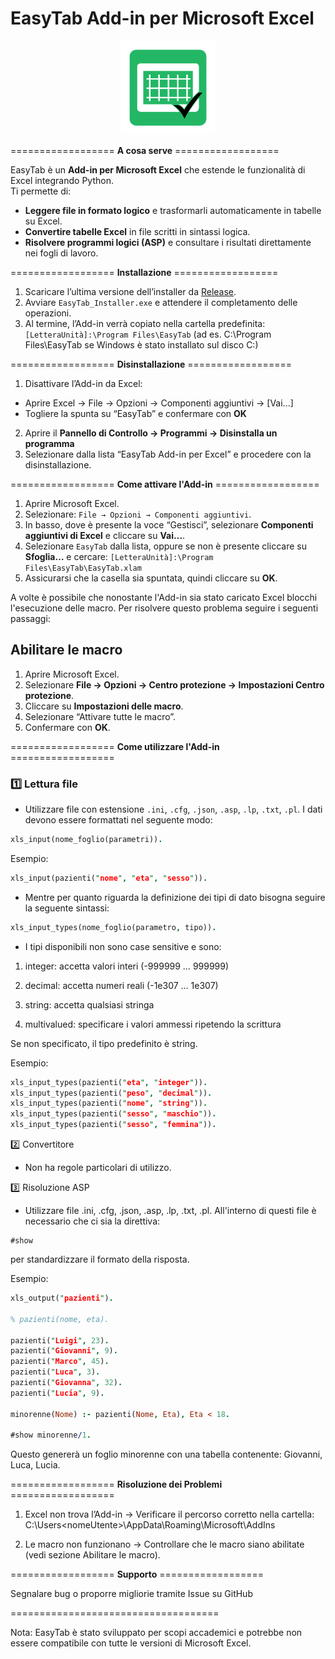 EasyTab Add-in per Microsoft Excel
====================================

<p align="center">
  <img src="docs/Icona.png" alt="Logo" width="150"/>
</p>

================== **A cosa serve** ==================

EasyTab è un **Add-in per Microsoft Excel** che estende le funzionalità di Excel integrando Python.  
Ti permette di:

- **Leggere file in formato logico** e trasformarli automaticamente in tabelle su Excel.
- **Convertire tabelle Excel** in file scritti in sintassi logica.
- **Risolvere programmi logici (ASP)** e consultare i risultati direttamente nei fogli di lavoro.

================== **Installazione** ==================

1. Scaricare l’ultima versione dell’installer da [Release](../../releases/latest).  
2. Avviare `EasyTab_Installer.exe` e attendere il completamento delle operazioni.  
3. Al termine, l’Add-in verrà copiato nella cartella predefinita: `[LetteraUnità]:\Program Files\EasyTab`
(ad es. C:\Program Files\EasyTab se Windows è stato installato sul disco C:)

================== **Disinstallazione** ==================

1. Disattivare l’Add-in da Excel:  
- Aprire Excel → File → Opzioni → Componenti aggiuntivi → [Vai...]  
- Togliere la spunta su “EasyTab” e confermare con **OK**  
2. Aprire il **Pannello di Controllo → Programmi → Disinstalla un programma**  
3. Selezionare dalla lista “EasyTab Add-in per Excel” e procedere con la disinstallazione.

================== **Come attivare l'Add-in** ==================

1. Aprire Microsoft Excel.  
2. Selezionare: `File → Opzioni → Componenti aggiuntivi`.  
3. In basso, dove è presente la voce “Gestisci”, selezionare **Componenti aggiuntivi di Excel** e cliccare su **Vai...**.  
4. Selezionare `EasyTab` dalla lista, oppure se non è presente cliccare su **Sfoglia…** e cercare: `[LetteraUnità]:\Program Files\EasyTab\EasyTab.xlam`
5. Assicurarsi che la casella sia spuntata, quindi cliccare su **OK**.

A volte è possibile che nonostante l'Add-in sia stato caricato Excel blocchi l'esecuzione delle macro. Per risolvere questo problema seguire i seguenti passaggi:

## Abilitare le macro

1. Aprire Microsoft Excel.  
2. Selezionare **File → Opzioni → Centro protezione → Impostazioni Centro protezione**.  
3. Cliccare su **Impostazioni delle macro**.  
4. Selezionare “Attivare tutte le macro”.  
5. Confermare con **OK**.

================== **Come utilizzare l'Add-in** ==================

### 1️⃣ Lettura file

- Utilizzare file con estensione `.ini`, `.cfg`, `.json`, `.asp`, `.lp`, `.txt`, `.pl`. I dati devono essere formattati nel seguente modo:

```prolog
xls_input(nome_foglio(parametri)).
```

Esempio:

```prolog
xls_input(pazienti("nome", "eta", "sesso")).
```

- Mentre per quanto riguarda la definizione dei tipi di dato bisogna seguire la seguente sintassi:

```prolog
xls_input_types(nome_foglio(parametro, tipo)).
```

- I tipi disponibili non sono case sensitive e sono:

1. integer: accetta valori interi (-999999 … 999999)

2. decimal: accetta numeri reali (-1e307 … 1e307)

3. string: accetta qualsiasi stringa

4. multivalued: specificare i valori ammessi ripetendo la scrittura

Se non specificato, il tipo predefinito è string.

Esempio:

```prolog
xls_input_types(pazienti("eta", "integer")).
xls_input_types(pazienti("peso", "decimal")).
xls_input_types(pazienti("nome", "string")).
xls_input_types(pazienti("sesso", "maschio")).
xls_input_types(pazienti("sesso", "femmina")).
```

2️⃣ Convertitore

- Non ha regole particolari di utilizzo.

3️⃣ Risoluzione ASP

- Utilizzare file .ini, .cfg, .json, .asp, .lp, .txt, .pl. All'interno di questi file è necessario che ci sia la direttiva:

```
#show
```
per standardizzare il formato della risposta.

Esempio:

```prolog
xls_output("pazienti").

% pazienti(nome, eta).

pazienti("Luigi", 23). 
pazienti("Giovanni", 9).
pazienti("Marco", 45).
pazienti("Luca", 3).
pazienti("Giovanna", 32).
pazienti("Lucia", 9).

minorenne(Nome) :- pazienti(Nome, Eta), Eta < 18.

#show minorenne/1.
```

Questo genererà un foglio minorenne con una tabella contenente: Giovanni, Luca, Lucia.

================== **Risoluzione dei Problemi** ==================

1. Excel non trova l’Add-in
→ Verificare il percorso corretto nella cartella:
    C:\Users\<nomeUtente>\AppData\Roaming\Microsoft\AddIns

2. Le macro non funzionano
→ Controllare che le macro siano abilitate (vedi sezione Abilitare le macro).

================== **Supporto** ==================

Segnalare bug o proporre migliorie tramite Issue su GitHub

====================================

Nota: EasyTab è stato sviluppato per scopi accademici e potrebbe non essere compatibile con tutte le versioni di Microsoft Excel.